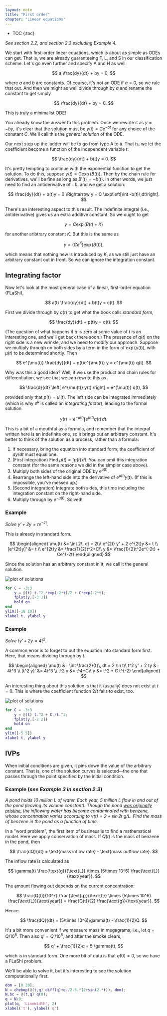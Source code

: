 ```yaml
---
layout: note
title: "First order"
chapter: "Linear equations"
---
```

* TOC
{:toc}

*See section 2.2, and section 2.3 excluding Example 4.* 

We start with first-order linear equations, which is about as simple as ODEs can get. That is, we are already guaranteeing F, L, and S in our classification scheme. Let's go even further and specify A and H as well:

$$
a \frac{dy}{dt} + by = 0,
$$

where $a$ and $b$ are constants. Of course, it's not an ODE if $a=0$, so we rule that out. And then we might as well divide through by $a$ and rename the constant to get simply

$$
\frac{dy}{dt} + by = 0.
$$

This is truly a minimalist ODE! 

You already know the answer to this problem. Once we rewrite it as $y=-by$, it's clear that the solution must be $y(t)=Ce^{-bt}$ for any choice of the constant $C$. We'll call this the *general solution* of the ODE.

Our next step up the ladder will be to go from type A to a. That is, we let the coefficient become a function of the independent variable $t$:

$$
\frac{dy}{dt} + b(t)y = 0.
$$

It's pretty tempting to continue with the exponential function to get the solution. To do this, suppose $y(t)=C\exp(B(t))$. Then by the chain rule for derivatives, we'll be fine as long as $B'(t)=-b(t)$. In other words, we just need to find an antiderivative of $-b$, and we get a solution:

$$
\frac{dy}{dt} + b(t)y = 0 \Rightarrow y = C \exp\left[\int -b(t)\,dt\right].
$$

There's an interesting aspect to this result. The indefinite integral (i.e., antiderivative) gives us an extra additive constant. So we ought to get 

$$
y = C \exp(B(t)+K)
$$

for another aribtrary constant $K$. But this is the same as 

$$
y = (Ce^K) \exp(B(t)),
$$

which means that nothing new is introduced by $K$, as we still just have an arbitrary constant out in front. So we can ignore the integration constant. 

## Integrating factor

Now let's look at the most general case of a linear, first-order equation (FLaShi),

$$
a(t) \frac{dy}{dt} + b(t)y = c(t).
$$

First we divide through by $a(t)$ to get what the book calls *standard form*,

$$
\frac{dy}{dt} + p(t)y = q(t).
$$

(The question of what happens if $a$ is zero at some value of $t$ is an interesting one, and we'll get back there soon.) The presence of $q(t)$ on the right side is a new wrinkle, and we need to modify our approach. Suppose we multiply through on both sides by a term in the form of $\exp(\mu(t))$, with $\mu(t)$ to be determined shortly. Then

$$
e^{\mu(t)} \frac{dy}{dt} + p(t)e^{\mu(t)} y = e^{\mu(t)} q(t).
$$

Why was this a good idea? Well, if we use the product and chain rules for differentiation, we see that we can rewrite this as

$$
\frac{d}{dt} \left[ e^{\mu(t)} y(t) \right] = e^{\mu(t)} q(t),
$$

provided only that $p(t)=\mu'(t)$. The left side can be integrated immediately (which is why $e^\mu$ is called an *integrating factor*), leading to the formal solution

$$
 y(t) = e^{-\mu(t)} \int e^{\mu(t)} q(t)\, dt.
$$

This is a bit of a mouthful as a formula, and remember that the integral written here is an indefinite one, so it brings out an arbitrary constant. It's better to think of the solution as a process, rather than a formula:

1. If necessary, bring the equation into standard form; the coefficient of $dy/dt$ must equal one.
1. (First integration) Find $\mu(t)=\int p(t)\, dt$. You can omit this integration constant (for the same reasons we did in the simpler case above). 
1. Multiply both sides of the original ODE by $e^{\mu(t)}$. 
1. Rearrange the left-hand side into the derivative of $e^{\mu(t)} y(t)$. (If this is impossible, you've messed up.)
1. (Second integration) Integrate both sides, this time including the integration constant on the right-hand side. 
1. Multiply through by $e^{-\mu(t)}$. Solved! 

### Example

*Solve $y'+2y = te^{-2t}$.*

This is already in standard form.

$$
\begin{aligned}
\mu(t) &= \int 2\, dt = 2t\\
 e^{2t} y' + 2 e^{2t}y &= t \\
[e^{2t}y]' &= t \\
e^{2t}y &= \frac{1}{2}t^2+C\\
y &=  \frac{1}{2}t^2e^{-2t} + Ce^{-2t}
\end{aligned}
$$

Since the solution has an arbitrary constant in it, we call it the general solution. 

![plot of solutions](10-example1.svg)

```matlab
for C = -3:3
    y = @(t) t.^2.*exp(-2*t)/2 + C*exp(-2*t);
    fplot(y,[-3 3])
    hold on
end
ylim([-10 10])
xlabel t, ylabel y
```

### Example

*Solve $ty'+2y = 4t^2$.*

A common error is to forget to put the equation into standard form first. Here, that means dividing through by $t$.

$$
\begin{aligned}
\mu(t) &= \int \frac{2}{t}\, dt = 2 \ln t\\
 t^2 y' + 2 ty &= 4t^3 \\
[t^2 y]' &= 4t^3 \\
t^2 y &= t^4+C\\
y &=  t^2 + C t^{-2}
\end{aligned}
$$

An interesting thing about this solution is that it (usually) does not exist at $t=0$. This is where the coefficient function $2/t$ fails to exist, too. 

![plot of solutions](10-example2.svg)

```matlab
for C = -3:3
    y = @(t) t.^2 + C./t.^2;
    fplot(y,[-2 2])
    hold on
end
ylim([-5 5])
xlabel t, ylabel y
```
## IVPs

When initial conditions are given, it pins down the value of the arbitrary constant. That is, one of the solution curves is selected--the one that passes through the point specified by the initial condition. 

### Example (*see Example 3 in section 2.3*)

*A pond holds 10 million L of water. Each year, 5 million L flow in and out of the pond (leaving its volume constant). Though the pond [was originally pristine](https://youtu.be/94bdMSCdw20), the inflowing water has become contaminated with benzene, whose concentration varies according to $\gamma(t) = 2 + \sin 2t$ g/L. Find the mass of benzene in the pond as a function of time.*

In a "word problem", the first item of business is to find a mathematical model. Here we apply conservation of mass. If $Q(t)$ is the mass of benzene in the pond, then

$$
\frac{dQ}{dt} = \text{mass inflow rate} - \text{mass outflow rate}. 
$$

The inflow rate is calculated as 

$$
\gamma(t) \frac{\text{g}}{\text{L}} \times (5\times 10^6) \frac{\text{L}}{\text{year}}.
$$

The amount flowing out depends on the current concentration:

$$
\frac{Q(t)}{10^7}  \frac{\text{g}}{\text{L}} \times (5\times 10^6) \frac{\text{L}}{\text{year}} = \frac{Q(t)}{2} \frac{\text{g}}{\text{year}}.
$$

Hence

$$
\frac{dQ}{dt} = (5\times 10^6)\gamma(t) - \frac{1}{2}Q.
$$

It's a bit more convenient if we measure mass in megagrams; i.e., let $q=Q/10^6$. Then also $q'=Q'/10^6$, and after the smoke clears,

$$
q' +  \frac{1}{2}q = 5 \gamma(t),
$$

which is in standard form. One more bit of data is that $q(0)=0$, so we have a FLaShI problem. 

We'll be able to solve it, but it's interesting to see the solution computationally first. 

```matlab
dom = [0 20];
N = chebop(@(t,q) diff(q)+q./2-5.*(2+sin(2.*t)), dom);
N.bc = @(t,q) q(0);
q = N\0;
plot(q, 'LineWidth', 2)
xlabel('t'), ylabel('q')
```

